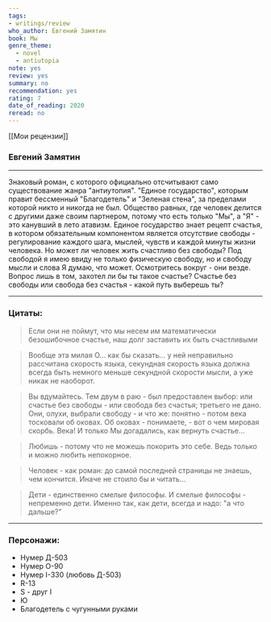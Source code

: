 ```yaml
---
tags: 
- writings/review
who_author: Евгений Замятин
book: Мы
genre_theme:
  - novel
  - antiutopia
note: yes
review: yes
summary: no
recommendation: yes
rating: 7
date_of_reading: 2020
reread: no
---
```

[[Мои рецензии]]
### Евгений Замятин
---
Знаковый роман, с которого официально отсчитывают само существование жанра "антиутопия".
"Единое государство", которым правит бессменный "Благодетель" и "Зеленая стена", за пределами которой никто и никогда не был.
Общество равных, где человек делится с другими даже своим партнером, потому что есть только "Мы", а "Я" - это канувший в лето атавизм.
Единое государство знает рецепт счастья, в котором обязательным компонентом является отсутствие свободы - регулирование каждого шага, мыслей, чувств и каждой минуты жизни человека.
Но может ли человек жить счастливо без свободы?
Под свободой я имею ввиду не только физическую свободу, но и свободу мысли и слова
Я думаю, что может. Осмотритесь вокруг - они везде. Вопрос лишь в том, захотел ли бы ты такое счастье?
Счастье без свободы или свобода без счастья - какой путь выберешь ты?

---
### **Цитаты:**

> Если они не поймут, что мы несем им математически безошибочное счастье, наш долг заставить их быть счастливыми

> Вообще эта милая О… как бы сказать… у ней неправильно рассчитана скорость языка, секундная скорость языка должна всегда быть немного меньше секундной скорости мысли, а уже никак не наоборот.

> Вы вдумайтесь. Тем двум в раю - был предоставлен выбор: или счастье без свободы - или свобода без счастья; третьего не дано. Они, олухи, выбрали свободу - и что же: понятно - потом века тосковали об оковах. Об оковах - понимаете, - вот о чем мировая скорбь. Века! И только Мы догадались, как вернуть счастье…

> Любишь - потому что не можешь покорить это себе. Ведь только и можно любить непокорное.

> Человек - как роман: до самой последней страницы не знаешь, чем кончится. Иначе не стоило бы и читать…

> Дети - единственно смелые философы. И смелые философы - непременно дети. Именно так, как дети, всегда и надо: "а что дальше?"
---
### **Персонажи:**
- Нумер Д-503
- Нумер О-90
- Нумер I-330 (любовь Д-503)
- R-13
- S - друг I
- Ю
- Благодетель с чугунными руками
